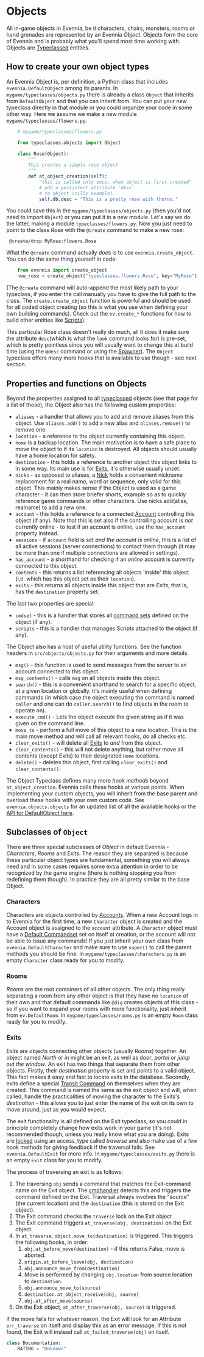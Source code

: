 # Objects


All in-game objects in Evennia, be it characters, chairs, monsters, rooms or hand grenades are represented by an Evennia *Object*. Objects form the core of Evennia and is probably what you'll spend most time working with. Objects are [Typeclassed](Typeclasses) entities.

## How to create your own object types

An Evennia Object is, per definition, a Python class that includes `evennia.DefaultObject` among its parents. In `mygame/typeclasses/objects.py` there is already a class `Object` that inherits from `DefaultObject` and that you can inherit from. You can put your new typeclass directly in that module or you could organize your code in some other way. Here we assume we make a new module `mygame/typeclasses/flowers.py`:

```python
    # mygame/typeclasses/flowers.py

    from typeclasses.objects import Object

    class Rose(Object):
        """
        This creates a simple rose object        
        """    
        def at_object_creation(self):
            "this is called only once, when object is first created"
            # add a persistent attribute 'desc' 
            # to object (silly example).
            self.db.desc = "This is a pretty rose with thorns."     
```
   
You could save this in the `mygame/typeclasses/objects.py` (then you'd not need to import `Object`) or you can put it in a new module. Let's say we do the latter, making a module `typeclasses/flowers.py`.  Now you just need to point to the class *Rose* with the `@create` command to make a new rose:

     @create/drop MyRose:flowers.Rose

What the `@create` command actually *does* is to use `evennia.create_object`. You can do the same thing yourself in code:

```python
    from evennia import create_object
    new_rose = create_object("typeclasses.flowers.Rose", key="MyRose")
```

(The `@create` command will auto-append the most likely path to your typeclass, if you enter the call manually you have to give the full path to the class. The `create.create_object` function is powerful and should be used for all coded object creating (so this is what you use when defining your own building commands). Check out the `ev.create_*` functions for how to build other entities like [Scripts](Scripts)). 

This particular Rose class doesn't really do much, all it does it make sure the attribute `desc`(which is what the `look` command looks for) is pre-set, which is pretty pointless since you will usually want to change this at build time (using the `@desc` command or using the [Spawner](https://github.com/evennia/evennia/wiki/Spawner-and-Prototypes)). The `Object` typeclass offers many more hooks that is available to use though - see next section. 

## Properties and functions on Objects

Beyond the properties assigned to all [typeclassed](Typeclasses) objects (see that page for a list of those), the Object also has the following custom properties: 

- `aliases` - a handler that allows you to add and remove aliases from this object. Use `aliases.add()` to add a new alias and `aliases.remove()` to remove one. 
- `location` - a reference to the object currently containing this object.
- `home` is a backup location. The main motivation is to have a safe place to move the object to if its `location` is destroyed. All objects should usually have a home location for safety.
- `destination` - this holds a reference to another object this object links to in some way. Its main use is for [Exits](Objects#Exits), it's otherwise usually unset.
- `nicks` - as opposed to aliases, a [Nick](Nicks) holds a convenient nickname replacement for a real name, word or sequence, only valid for this object. This mainly makes sense if the Object is used as a game character - it can then store briefer shorts, example so as to quickly reference game commands or other characters. Use nicks.add(alias, realname) to add a new one.
- `account` - this holds a reference to a connected [Account](Accounts) controlling this object (if any). Note that this is set also if the controlling account is *not* currently online - to test if an account is online, use the `has_account` property instead.
- `sessions` - if `account` field is set *and the account is online*, this is a list of all active sessions (server connections) to contact them through (it may be more than one if multiple connections are allowed in settings).
- `has_account` - a shorthand for checking if an *online* account is currently connected to this object.
- `contents` - this returns a list referencing all objects 'inside' this object (i,e. which has this object set as their `location`).
- `exits` - this returns all objects inside this object that are *Exits*, that is, has the `destination` property set.

The last two properties are special:

- `cmdset` - this is a handler that stores all [command sets](Commands#Command_Sets) defined on the object (if any).
- `scripts` - this is a handler that manages Scripts attached to the object (if any).

The Object also has a host of useful utility functions. See the function headers in `src/objects/objects.py` for their arguments and more details. 

- `msg()` - this function is used to send messages from the server to an account connected to this object.
- `msg_contents()` - calls `msg` on all objects inside this object.
- `search()` - this is a convenient shorthand to search for a specific object, at a given location or globally. It's mainly useful when defining commands (in which case the object executing the command is named `caller` and one can do `caller.search()` to find objects in the room to operate on).
- `execute_cmd()` - Lets the object execute the given string as if it was given on the command line.
- `move_to` - perform a full move of this object to a new location.  This is the main move method and will call all relevant hooks, do all checks etc.
- `clear_exits()` - will delete all [Exits](Objects#Exits) to *and* from this object.
- `clear_contents()` - this will not delete anything, but rather move all contents (except Exits) to their designated `Home` locations.
- `delete()` - deletes this object, first calling `clear_exits()` and
    `clear_contents()`.

The Object Typeclass defines many more *hook methods* beyond `at_object_creation`. Evennia calls these hooks at various points.  When implementing your custom objects, you will inherit from the base parent and overload these hooks with your own custom code. See `evennia.objects.objects` for an updated list of all the available hooks or the [API for DefaultObject here](evennia.objects.objects#defaultobject).

## Subclasses of `Object`

There are three special subclasses of *Object* in default Evennia - *Characters*, *Rooms* and *Exits*. The reason they are separated is because these particular object types are fundamental, something you will always need and in some cases requires some extra attention in order to be recognized by the game engine (there is nothing stopping you from redefining them though). In practice they are all pretty similar to the base Object.  

### Characters

Characters are objects controlled by [Accounts](Accounts). When a new Account
logs in to Evennia for the first time, a new `Character` object is created and
the Account object is assigned to the `account` attribute. A `Character` object
must have a [Default Commandset](Commands#Command_Sets) set on itself at
creation, or the account will not be able to issue any commands! If you just
inherit your own class from `evennia.DefaultCharacter` and make sure to use
`super()` to call the parent methods you should be fine. In
`mygame/typeclasses/characters.py` is an empty `Character` class ready for you
to modify.

### Rooms

*Rooms* are the root containers of all other objects. The only thing really separating a room from any other object is that they have no `location` of their own and that default commands like `@dig` creates objects of this class - so if you want to expand your rooms with more functionality, just inherit from `ev.DefaultRoom`. In `mygame/typeclasses/rooms.py` is an empty `Room` class ready for you to modify.

### Exits

*Exits* are objects connecting other objects (usually *Rooms*) together. An object named *North* or *in* might be an exit, as well as *door*, *portal* or *jump out the window*. An exit has two things that separate them from other objects. Firstly, their *destination* property is set and points to a valid object. This fact makes it easy and fast to locate exits in the database. Secondly, exits define a special [Transit Command](Commands) on themselves when they are created. This command is named the same as the exit object and will, when called, handle the practicalities of moving the character to the Exits's *destination* - this allows you to just enter the name of the exit on its own to move around, just as you would expect. 

The exit functionality is all defined on the Exit typeclass, so you could in principle completely change how exits work in your game (it's not recommended though, unless you really know what you are doing).  Exits are [locked](Locks) using an access_type called *traverse* and also make use of a few hook methods for giving feedback if the traversal fails.  See `evennia.DefaultExit` for more info.  In `mygame/typeclasses/exits.py` there is an empty `Exit` class for you to modify.

The process of traversing an exit is as follows:

1. The traversing `obj` sends a command that matches the Exit-command name on the Exit object. The [cmdhandler](Commands) detects this and triggers the command defined on the Exit. Traversal always involves the "source" (the current location) and the `destination` (this is stored on the Exit object). 
1. The Exit command checks the `traverse` lock on the Exit object
1. The Exit command triggers `at_traverse(obj, destination)` on the Exit object.
1. In `at_traverse`, `object.move_to(destination)` is triggered. This triggers the following hooks, in order:
    1. `obj.at_before_move(destination)` - if this returns False, move is aborted.
    1. `origin.at_before_leave(obj, destination)`
    1. `obj.announce_move_from(destination)`
    1. Move is performed by changing `obj.location` from source location to `destination`.
    1. `obj.announce_move_to(source)`
    1. `destination.at_object_receive(obj, source)`
    1. `obj.at_after_move(source)`
1. On the Exit object, `at_after_traverse(obj, source)` is triggered.

If the move fails for whatever reason, the Exit will look for an Attribute `err_traverse` on itself and display this as an error message. If this is not found, the Exit will instead call
`at_failed_traverse(obj)` on itself. 

```python
class Documentation:
    RATING = "Unknown"
```